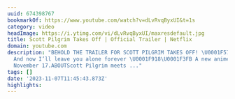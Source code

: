 ```yaml
---
uuid: 674398767
bookmarkOf: https://www.youtube.com/watch?v=dLvRvqByxUI&t=1s
category: video
headImage: https://i.ytimg.com/vi/dLvRvqByxUI/maxresdefault.jpg
title: Scott Pilgrim Takes Off | Official Trailer | Netflix
domain: youtube.com
description: "BEHOLD THE TRAILER FOR SCOTT PILGRIM TAKES OFF! \U0001F579️ \U0001F4AB
  And now I’ll leave you alone forever \U0001F918\U0001F3FB A new anime series out
  November 17.ABOUTScott Pilgrim meets ..."
tags: []
date: '2023-11-07T11:45:43.873Z'
highlights:
---
```




